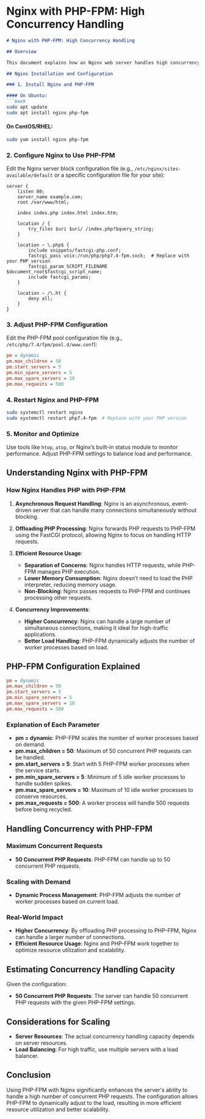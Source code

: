 # Nginx with PHP-FPM: High Concurrency Handling

```markdown
# Nginx with PHP-FPM: High Concurrency Handling

## Overview

This document explains how an Nginx web server handles high concurrency when serving a PHP Laravel application using PHP-FPM (FastCGI Process Manager).

## Nginx Installation and Configuration

### 1. Install Nginx and PHP-FPM

#### On Ubuntu:
```bash
sudo apt update
sudo apt install nginx php-fpm
```

#### On CentOS/RHEL:
```bash
sudo yum install nginx php-fpm
```

### 2. Configure Nginx to Use PHP-FPM

Edit the Nginx server block configuration file (e.g., `/etc/nginx/sites-available/default` or a specific configuration file for your site):
```nginx
server {
    listen 80;
    server_name example.com;
    root /var/www/html;

    index index.php index.html index.htm;

    location / {
        try_files $uri $uri/ /index.php?$query_string;
    }

    location ~ \.php$ {
        include snippets/fastcgi-php.conf;
        fastcgi_pass unix:/run/php/php7.4-fpm.sock;  # Replace with your PHP version
        fastcgi_param SCRIPT_FILENAME $document_root$fastcgi_script_name;
        include fastcgi_params;
    }

    location ~ /\.ht {
        deny all;
    }
}
```

### 3. Adjust PHP-FPM Configuration

Edit the PHP-FPM pool configuration file (e.g., `/etc/php/7.4/fpm/pool.d/www.conf`):
```ini
pm = dynamic
pm.max_children = 50
pm.start_servers = 5
pm.min_spare_servers = 5
pm.max_spare_servers = 10
pm.max_requests = 500
```

### 4. Restart Nginx and PHP-FPM

```bash
sudo systemctl restart nginx
sudo systemctl restart php7.4-fpm  # Replace with your PHP version
```

### 5. Monitor and Optimize

Use tools like `htop`, `atop`, or Nginx’s built-in status module to monitor performance. Adjust PHP-FPM settings to balance load and performance.

## Understanding Nginx with PHP-FPM

### How Nginx Handles PHP with PHP-FPM

1. **Asynchronous Request Handling**: Nginx is an asynchronous, event-driven server that can handle many connections simultaneously without blocking.

2. **Offloading PHP Processing**: Nginx forwards PHP requests to PHP-FPM using the FastCGI protocol, allowing Nginx to focus on handling HTTP requests.

3. **Efficient Resource Usage**:
   - **Separation of Concerns**: Nginx handles HTTP requests, while PHP-FPM manages PHP execution.
   - **Lower Memory Consumption**: Nginx doesn’t need to load the PHP interpreter, reducing memory usage.
   - **Non-Blocking**: Nginx passes requests to PHP-FPM and continues processing other requests.

4. **Concurrency Improvements**:
   - **Higher Concurrency**: Nginx can handle a large number of simultaneous connections, making it ideal for high-traffic applications.
   - **Better Load Handling**: PHP-FPM dynamically adjusts the number of worker processes based on load.

## PHP-FPM Configuration Explained

```ini
pm = dynamic
pm.max_children = 50
pm.start_servers = 5
pm.min_spare_servers = 5
pm.max_spare_servers = 10
pm.max_requests = 500
```

### Explanation of Each Parameter

- **pm = dynamic**: PHP-FPM scales the number of worker processes based on demand.
- **pm.max_children = 50**: Maximum of 50 concurrent PHP requests can be handled.
- **pm.start_servers = 5**: Start with 5 PHP-FPM worker processes when the service starts.
- **pm.min_spare_servers = 5**: Minimum of 5 idle worker processes to handle sudden spikes.
- **pm.max_spare_servers = 10**: Maximum of 10 idle worker processes to conserve resources.
- **pm.max_requests = 500**: A worker process will handle 500 requests before being recycled.

## Handling Concurrency with PHP-FPM

### Maximum Concurrent Requests

- **50 Concurrent PHP Requests**: PHP-FPM can handle up to 50 concurrent PHP requests.

### Scaling with Demand

- **Dynamic Process Management**: PHP-FPM adjusts the number of worker processes based on current load.

### Real-World Impact

- **Higher Concurrency**: By offloading PHP processing to PHP-FPM, Nginx can handle a larger number of connections.
- **Efficient Resource Usage**: Nginx and PHP-FPM work together to optimize resource utilization and scalability.

## Estimating Concurrency Handling Capacity

Given the configuration:
- **50 Concurrent PHP Requests**: The server can handle 50 concurrent PHP requests with the given PHP-FPM settings.

## Considerations for Scaling

- **Server Resources**: The actual concurrency handling capacity depends on server resources.
- **Load Balancing**: For high traffic, use multiple servers with a load balancer.

## Conclusion

Using PHP-FPM with Nginx significantly enhances the server's ability to handle a high number of concurrent PHP requests. The configuration allows PHP-FPM to dynamically adjust to the load, resulting in more efficient resource utilization and better scalability.
```
